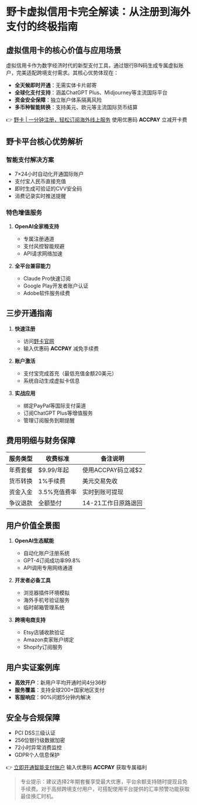 # 野卡虚拟信用卡完全解读：从注册到海外支付的终极指南

## 虚拟信用卡的核心价值与应用场景


虚拟信用卡作为数字经济时代的新型支付工具，通过银行BIN码生成专属虚拟账户，完美适配跨境支付需求。其核心优势体现在：
- **全天候即时开通**：无需实体卡片邮寄
- **全球化支付支持**：涵盖ChatGPT Plus、Midjourney等主流国际平台
- **资金安全保障**：独立账户体系隔离风险
- **多币种智能转换**：支持美元、欧元等主流国际货币结算

👉 [野卡 | 一分钟注册，轻松订阅海外线上服务](https://bbtdd.com/yeka) 使用优惠码 **ACCPAY** 立减开卡费

## 野卡平台核心优势解析


### 智能支付解决方案
- 7×24小时自动化开通国际账户
- 支付宝人民币直接充值
- 即时生成可验证的CVV安全码
- 消费记录实时推送提醒

### 特色增值服务
1. **OpenAI全家桶支持**
   - 专属注册通道
   - 支付风控智能规避
   - API请求网络加速

2. **全平台兼容能力**
   - Claude Pro快速订阅
   - Google Play开发者账户认证
   - Adobe软件服务续费

## 三步开通指南
1. **快速注册**
   - 访问[野卡官网](https://bbtdd.com/yeka)
   - 输入优惠码 **ACCPAY** 减免手续费

2. **账户激活**
   - 支付宝完成首充（最低充值金额20美元）
   - 系统自动生成虚拟卡信息

3. **实战应用**
   - 绑定PayPal等国际支付渠道
   - 订阅ChatGPT Plus等增值服务
   - 管理订阅服务到期提醒

## 费用明细与财务保障
| 服务类型        | 收费标准               | 备注说明                 |
|-----------------|----------------------|-------------------------|
| 年费套餐        | $9.99/年起           | 使用ACCPAY码立减$2      |
| 货币转换        | 1%手续费             | 美元交易免收             |
| 资金入金        | 3.5%充值费率         | 实时到账可提现           |
| 争议退款        | 全额垫付             | 14-21工作日原路退回      |



## 用户价值全景图
1. **OpenAI生态赋能**
   - 自动化账户注册系统
   - GPT-4订阅成功率99.8%
   - API调用专用网络通道

2. **开发者必备工具**
   - 浏览器插件环境模拟
   - 海外手机号验证服务
   - 临时邮箱管理系统

3. **跨境电商支持**
   - Etsy店铺收款验证
   - Amazon卖家账户绑定
   - Shopify订阅服务

## 用户实证案例库

- **高效开户**：新用户平均开通时间4分36秒
- **服务覆盖**：支持全球200+国家地区支付
- **客服响应**：90%问题5分钟内解决

## 安全与合规保障
- PCI DSS三级认证
- 256位银行级数据加密
- 72小时异常消费监控
- GDPR个人信息保护

👉 [立即开通智能支付账户](https://bbtdd.com/yeka) 输入优惠码 **ACCPAY** 获取专属福利

> 专业提示：建议选择2年期套餐享受最大优惠，平台余额支持随时提现且免手续费。对于高频跨境支付用户，可搭配使用平台提供的汇率预警功能获取最佳换汇时机。